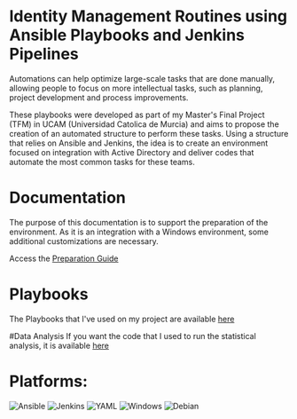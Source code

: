 # Identity Management Routines using Ansible Playbooks and Jenkins Pipelines

Automations can help optimize large-scale tasks that are done manually, allowing people to focus on more intellectual tasks, such as planning, project development and process improvements.

These playbooks were developed as part of my Master's Final Project (TFM) in UCAM (Universidad Catolica de Murcia) and aims to propose the creation of an automated structure to perform these tasks.
Using a structure that relies on Ansible and Jenkins, the idea is to create an environment focused on integration with Active Directory and deliver codes that automate the most common tasks for these teams.

# Documentation

The purpose of this documentation is to support the preparation of the environment. As it is an integration with a Windows environment, some additional customizations are necessary.

Access the [Preparation Guide](https://github.com/divinavitorino/security-automation/blob/main/preparation-guide.md)

# Playbooks 

The Playbooks that I've used on my project are available [here](https://github.com/divinavitorino/security-automation/tree/main/playbooks-and-pipelines)

#Data Analysis
If you want the code that I used to run the statistical analysis, it is available [here](https://github.com/divinavitorino/security-automation/blob/main/data-analysis.py)

# Platforms:
![Ansible](https://img.shields.io/badge/ansible-%231A1918.svg?style=for-the-badge&logo=ansible&logoColor=white)
![Jenkins](https://img.shields.io/badge/jenkins-%232C5263.svg?style=for-the-badge&logo=jenkins&logoColor=white)
![YAML](https://img.shields.io/badge/yaml-%23ffffff.svg?style=for-the-badge&logo=yaml&logoColor=151515)
![Windows](https://img.shields.io/badge/Windows-0078D6?style=for-the-badge&logo=windows&logoColor=white)
![Debian](https://img.shields.io/badge/Debian-D70A53?style=for-the-badge&logo=debian&logoColor=white)

